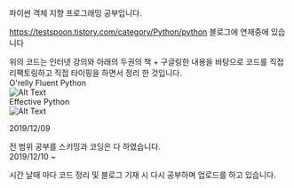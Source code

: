 파이썬 객체 지향 프로그래밍 공부입니다.   

https://testspoon.tistory.com/category/Python/python  블로그에 연재중에 있습니다

위의 코드는 인터넷 강의와 아래의 두권의 책 + 구글링한 내용을 바탕으로 코드를 직접 리팩토링하고 직접 타이핑을 하면서 정리 한 것입니다.  
O'relly Fluent Python  
![Alt Text](https://m.media-amazon.com/images/S/aplus-media/vc/ff638fd3-a039-4ca3-adb9-f2283d2dafb2.png)    
Effective Python    
![Alt Text](https://images-na.ssl-images-amazon.com/images/I/514H6h597qL._SX380_BO1,204,203,200_.jpg)     


2019/12/09   

전 범위 공부를 스키밍과 코딩은 다 하였습니다.   
2019/12/10 ~  

시간 날때 마다 코드 정리 및 블로그 기재 시 다시 공부하며 업로드를 하고 있습니다.   

